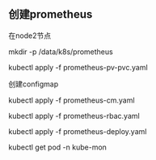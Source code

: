 ## 创建prometheus

在node2节点

mkdir -p /data/k8s/prometheus

kubectl apply -f prometheus-pv-pvc.yaml

创建configmap 

kubectl apply -f prometheus-cm.yaml

kubectl apply -f prometheus-rbac.yaml

kubectl apply -f prometheus-deploy.yaml

kubectl get pod -n kube-mon

